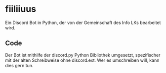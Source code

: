 # fiiliiuus
Ein Discord Bot in Python, der von der Gemeinschaft des Info LKs bearbeitet wird.

## Code
Der Bot ist mithilfe der discord.py Python Bibliothek umgesetzt, spezifischer mit der alten Schreibweise ohne discord.ext. Wer es umschreiben will, kann dies gern tun.
